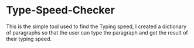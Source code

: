 # Type-Speed-Checker
This is the simple tool used to find the Typing speed, I created a dictionary of paragraphs so that the user can type the paragraph and get the result of their typing speed.
